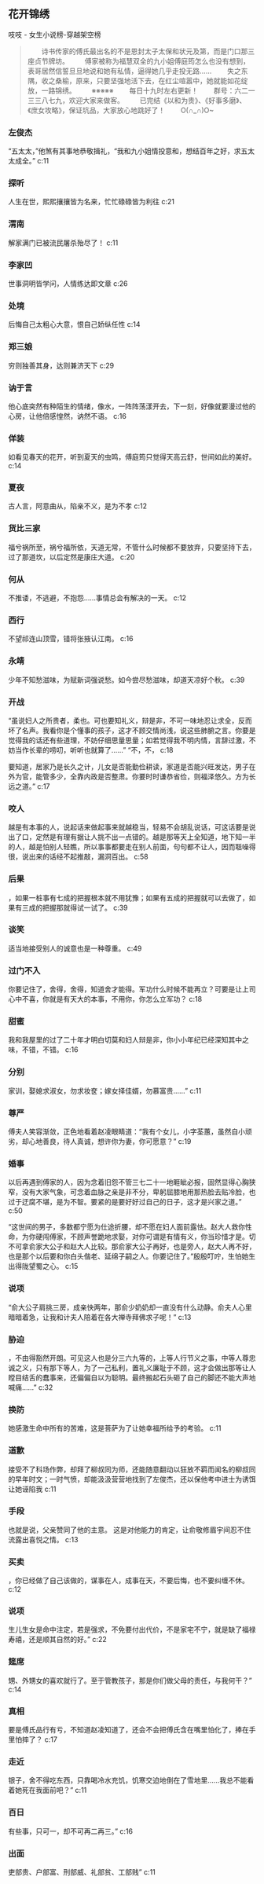 ## 花开锦绣

吱吱  -  女生小说榜-穿越架空榜

> 　　诗书传家的傅氏最出名的不是恩封太子太保和状元及第，而是门口那三座贞节牌坊。 　　傅家被称为福慧双全的九小姐傅庭筠怎么也没有想到，表哥居然信誓旦旦地说和她有私情，逼得她几乎走投无路…… 　　失之东隅，收之桑榆，原来，只要坚强地活下去，在红尘喧嚣中，她就能如花绽放，一路锦绣。 　　※※※※※ 　　每日十九时左右更新！ 　　群号：六二一三三八七九，欢迎大家来做客。 　　已完结《以和为贵》、《好事多磨》、《庶女攻略》，保证坑品，大家放心地跳好了！ 　　O(∩_∩)O~ 　　

### 左俊杰

“五太太，”他煞有其事地恭敬揖礼，“我和九小姐情投意和，想结百年之好，求五太太成全。” c:11

### 探听

人生在世，熙熙攘攘皆为名来，忙忙碌碌皆为利往 c:21

### 渭南

解家满门已被流民屠杀殆尽了！ c:11

### 李家凹

世事洞明皆学问，人情练达即文章 c:26

### 处境

后悔自己太粗心大意，恨自己娇纵任性 c:14

### 郑三娘

穷则独善其身，达则兼济天下 c:29

### 讷于言

他心底突然有种陌生的情绪，像水，一阵阵荡漾开去，下一刻，好像就要漫过他的心房，让他倍感惶然，讷然不语。 c:16

### 佯装

如看见春天的花开，听到夏天的虫鸣，傅庭筠只觉得天高云舒，世间如此的美好。 c:14

### 夏夜

古人言，阿意曲从，陷亲不义，是为不孝 c:12

### 货比三家

福兮祸所至，祸兮福所依，天道无常，不管什么时候都不要放弃，只要坚持下去，过了那道坎，以后定然是康庄大道。 c:20

### 何从

不推诿，不逃避，不抱怨……事情总会有解决的一天。 c:12

### 西行

不望祁连山顶雪，错将张掖认江南。 c:16

### 永靖

少年不知愁滋味，为赋新词强说愁。如今尝尽愁滋味，却道天凉好个秋。 c:39

### 开战

“虽说妇人之所贵者，柔也。可也要知礼义，辩是非，不可一味地忍让求全，反而坏了名声。我看你是个懂事的孩子，这才不顾交情尚浅，说这些肺腑之言。你要是觉得我的话还有些道理，不妨仔细思量思量；如若觉得我不明内情，言辞过激，不妨当作长辈的唠叨，听听也就算了……” 
  “不，不， c:18

要知道，居家乃是长久之计，儿女是否能勤俭耕读，家道是否能兴旺发达，男子在外为官，能管多少，全靠内政是否整肃。你要时时谦恭省俭，则福泽悠久。方为长远之道。” 
 c:17

### 咬人

越是有本事的人，说起话来做起事来就越稳当，轻易不会胡乱说话，可这话要是说出了口，定然是有理有据让人挑不出一点错的。越是那等天上全知道，地下知一半的人，越是怕别人轻瞧，所以事事都要走在别人前面，句句都不让人，因而聒噪得很，说出来的话经不起推敲，漏洞百出。 c:58

### 后果

，如果一桩事有七成的把握根本就不用犹豫；如果有五成的把握就可以去做了，如果有三成的把握那就得试一试了。 c:39

### 谈笑

适当地接受别人的诚意也是一种尊重。 c:49

### 过门不入

你要记住了，舍得，舍得，知道舍才能得。军功什么时候不能再立？可要是让上司心中不喜，你就是有天大的本事，不用你，你怎么立军功？ c:18

### 甜蜜

我和我屋里的过了二十年才明白切莫和妇人辩是非，你小小年纪已经深知其中之味，不错，不错。 c:16

### 分别

家训，娶媳求淑女，勿求妆奁；嫁女择佳婿，勿慕富贵……” c:11

### 尊严

傅夫人笑容渐敛，正色地看着赵凌眼睛道：“我有个女儿，小字荃蕙，虽然自小顽劣，却心地善良，待人真诚，想许你为妻，你可愿意？” c:19

### 婚事

以后再遇到傅家的人，因为念着旧怨不管三七二十一地睚眦必报，固然显得心胸狭窄，没有大家气象，可念着血脉之亲是非不分，卑躬屈膝地用那热脸去贴冷脸，也过于迂腐不堪，是为不智。要紧的是要好好过自己的日子，这才是兴家之道。” 
 c:50

“这世间的男子，多数都宁愿为仕途折腰，却不愿在妇人面前露怯。赵大人救你性命，为你硬闯傅家，不顾声誉跪地求娶，对你可谓是有情有义，你当珍惜才是。切不可拿俞家大公子和赵大人比较。那俞家大公子再好，也是旁人，赵大人再不好，也是那个以后要和你白头偕老、延绵子嗣之人。你要记住了。”殷殷叮咛，生怕她生出得陇望蜀之心。 c:15

### 说项

“俞大公子肩挑三房，成亲快两年，那俞少奶奶却一直没有什么动静。俞夫人心里暗暗着急，让我和计夫人陪着在各大禅寺拜佛求子呢！” c:13

### 胁迫

，不由得豁然开朗。可见这人也是分三六九等的，上等人行节义之事，中等人尊忠诚之义，只有那下等人，为了一己私利，置礼义廉耻于不顾，这才会做出那等让人瞠目结舌的蠢事来，还偏偏自以为聪明。最终搬起石头砸了自己的脚还不能大声地喊痛……” c:32

### 换防

她感激生命中所有的苦难，这是菩萨为了让她幸福所给予的考验。 c:11

### 道歉

接受不了科场作弊，却拜了柳叔同为师，还能随意翻动以狂放不羁而闻名的柳叔同的早年时文；一时气愤，却能汲汲营营地找到了左俊杰，还以保他考中进士为诱饵让她诬陷我 c:11

### 手段

也就是说，父亲赞同了他的主意。 
  这是对他能力的肯定，让俞敬修眉宇间忍不住流露出喜悦之情。 c:13

### 买卖

，你已经做了自己该做的，谋事在人，成事在天，不要后悔，也不要纠缠不休。 c:12

### 说项

生儿生女是命中注定，若是强求，不免要付出代价，不是家宅不宁，就是缺了福禄寿禧，还是顺其自然的好。” c:22

### 筵席

甥、外甥女的喜欢就行了。至于管教孩子，那是你们做父母的责任，与我何干？” c:14

### 真相

要是傅氏品行有亏，不知道赵凌知道了，还会不会把傅氏含在嘴里怕化了，捧在手里怕摔了？ c:17

### 走近

银子，舍不得吃东西，只靠喝冷水充饥，饥寒交迫地倒在了雪地里……我总不能看着她死在我面前吧？” c:11

### 百日

有些事，只可一，却不可再二再三。” c:16

### 出面

吏部贵、户部富、刑部威、礼部贫、工部贱” c:11
